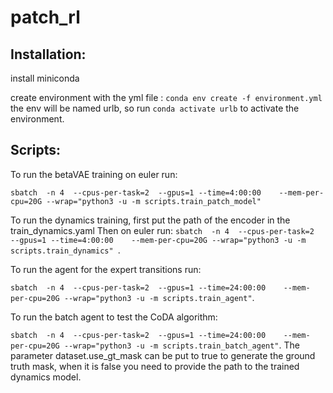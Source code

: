 # patch_rl

## Installation:

install miniconda

create environment with the yml file : `conda env create -f environment.yml`
the env will be named urlb, so run `conda activate urlb` to activate the environment.

## Scripts:
To run the betaVAE training on euler run:

`sbatch  -n 4  --cpus-per-task=2  --gpus=1 --time=4:00:00    --mem-per-cpu=20G --wrap="python3 -u -m scripts.train_patch_model"`

To run the dynamics training, first put the path of the encoder in the train_dynamics.yaml Then on euler run:
`sbatch  -n 4  --cpus-per-task=2  --gpus=1 --time=4:00:00    --mem-per-cpu=20G --wrap="python3 -u -m scripts.train_dynamics" `.

To run the agent for the expert transitions run: 

`sbatch  -n 4  --cpus-per-task=2  --gpus=1 --time=24:00:00    --mem-per-cpu=20G --wrap="python3 -u -m scripts.train_agent"`.

To run the batch agent to test the CoDA algorithm: 

`sbatch  -n 4  --cpus-per-task=2  --gpus=1 --time=24:00:00    --mem-per-cpu=20G --wrap="python3 -u -m scripts.train_batch_agent"`.
The parameter dataset.use_gt_mask can be put to true to generate the ground truth mask, when it is false you need to provide the path to the trained dynamics model.



